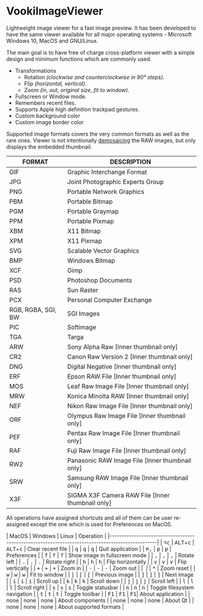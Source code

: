 # VookiImageViewer
Lightweight image viewer for a fast image preview. It has been developed to have the same viewer available for all major operating systems - Microsoft Windows 10, MacOS and GNU/Linux.

The main goal is to have free of charge cross-platform viewer with a simple design and minimum functions which are commonly used.

- Transformations
  - Rotation _(clockwise and counterclockwise in 90° steps)._
  - Flip _(horizontal, vertical)._
  - Zoom _(in, out, original size, fit to window)._
- Fullscreen or Window mode.
- Remembers recent files.
- Supports Apple high definition trackpad gestures.
- Custom background color
- Custom image border color

Supported image formats covers the very common formats as well as the rare ones. Viewer is not intentionally [demosaicing][1] the RAW images, but only displays the embedded thumbnail.


| FORMAT             | DESCRIPTION                                      |
|--------------------|--------------------------------------------------|
| GIF                | Graphic Interchange Format                       |
| JPG                | Joint Photographic Experts Group                 |
| PNG                | Portable Network Graphics                        |
| PBM                | Portable Bitmap                                  |
| PGM                | Portable Graymap                                 |
| PPM                | Portable Pixmap                                  |
| XBM                | X11 Bitmap                                       |
| XPM                | X11 Pixmap                                       |
| SVG                | Scalable Vector Graphics                         |
| BMP                | Windows Bitmap                                   |
| XCF                | Gimp                                             |
| PSD                | Photoshop Documents                              |
| RAS                | Sun Raster                                       |
| PCX                | Personal Computer Exchange                       |
| RGB, RGBA, SGI, BW | SGI Images                                       |
| PIC                | Softimage                                        |
| TGA                | Targa                                            |
| ARW                | Sony Alpha Raw [Inner thumbnail only]            |
| CR2                | Canon Raw Version 2 [Inner thumbnail only]       |
| DNG                | Digital Negative [Inner thumbnail only]          |
| ERF                | Epson RAW File [Inner thumbnail only]            |
| MOS                | Leaf Raw Image File [Inner thumbnail only]       |
| MRW                | Konica Minolta RAW [Inner thumbnail only]        |
| NEF                | Nikon Raw Image File [Inner thumbnail only]      |
| ORF                | Olympus Raw Image File [Inner thumbnail only]    |
| PEF                | Pentax Raw Image File [Inner thumbnail only]     |
| RAF                | Fuji Raw Image File [Inner thumbnail only]       |
| RW2                | Panasonic RAW Image File [Inner thumbnail only]  |
| SRW                | Samsung RAW Image File [Inner thumbnail only]    |
| X3F                | SIGMA X3F Camera RAW File [Inner thumbnail only] |


All operations have assigned shortcuts and all of them can be user re-assigned except the one which is used for Preferences on MacOS.


| MacOS | Windows | Linux | Operation                                                             |
|-------------------------------------------------------------------------------------------------|
| ﻿<kbd>﻿⌥c</kbd> | <kbd>ALT</kbd>+<kbd>c</kbd> | <kbd>ALT</kbd>+<kbd>c</kbd> | Clear recent file |
| ﻿<kbd>﻿q</kbd>   | <kbd>q</kbd>                | <kbd>q</kbd> | Quit application                 |
| ﻿<kbd>﻿﻿⌘,</kbd>  | <kbd>p</kbd>               | <kbd>p</kbd> | Preferences                       |
| ﻿<kbd>﻿f</kbd>   | <kbd>f</kbd>                | <kbd>f</kbd> | Show image in fullscreen mode    |
| ﻿<kbd>﻿,</kbd>   | <kbd>,</kbd>                | <kbd>,</kbd> | Rotate left                      |
| ﻿<kbd>﻿.</kbd>   | <kbd>.</kbd>                | <kbd>.</kbd> | Rotate right                     |
| ﻿<kbd>﻿h</kbd>   | <kbd>h</kbd>                | <kbd>h</kbd> | Flip horizontally                |
| ﻿<kbd>﻿v</kbd>   | <kbd>v</kbd>                | <kbd>v</kbd> | Flip vertically                  |
| ﻿<kbd>﻿+</kbd>   | <kbd>+</kbd>                | <kbd>+</kbd> | Zoom in                          |
| ﻿<kbd>﻿-</kbd>   | <kbd>-</kbd>                | <kbd>-</kbd> | Zoom out                         |
| ﻿<kbd>﻿*</kbd>   | <kbd>*</kbd>                | <kbd>*</kbd> | Zoom reset                       |
| ﻿<kbd>﻿w</kbd>   | <kbd>w</kbd>                | <kbd>w</kbd> | Fit to window                    |
| ﻿<kbd>﻿[</kbd>   | <kbd>[</kbd>                | <kbd>[</kbd> | Previous image                   |
| ﻿<kbd>﻿]</kbd>   | <kbd>]</kbd>                | <kbd>]</kbd> | Next image                       |
| ﻿<kbd>﻿i</kbd>   | <kbd>i</kbd>                | <kbd>i</kbd> | Scroll up                        |
| ﻿<kbd>﻿k</kbd>   | <kbd>k</kbd>                | <kbd>k</kbd> | Scroll down                      |
| ﻿<kbd>﻿j</kbd>   | <kbd>j</kbd>                | <kbd>j</kbd> | Scroll left                      |
| ﻿<kbd>﻿l</kbd>   | <kbd>l</kbd>                | <kbd>l</kbd> | Scroll right                     |
| ﻿<kbd>﻿s</kbd>   | <kbd>s</kbd>                | <kbd>s</kbd> | Toggle statusbar                 |
| ﻿<kbd>﻿n</kbd>   | <kbd>n</kbd>                | <kbd>n</kbd> | Toggle filesystem navigation     |
| ﻿<kbd>﻿t</kbd>   | <kbd>t</kbd>                | <kbd>t</kbd> | Toggle toolbar                   |
| ﻿<kbd>﻿F1</kbd>  | <kbd>F1</kbd>               | <kbd>F1</kbd>| About application                |
| ﻿none           | none                        | none         | About components                 |
| ﻿none           | none                        | none         | About Qt                         |
| ﻿none           | none                        | none         | About supported formats          |



[1]: https://en.wikipedia.org/wiki/Demosaicing
